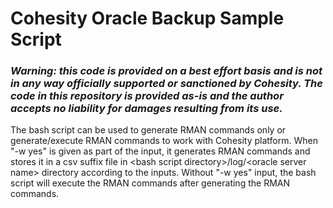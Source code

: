 # Cohesity Oracle Backup Sample Script
### ***Warning: this code is provided on a best effort basis and is not in any way officially supported or sanctioned by Cohesity. The code in this repository is provided as-is and the author accepts no liability for damages resulting from its use.***

The bash script can be used to generate RMAN commands only or generate/execute RMAN commands to work with Cohesity platform. When "\-w yes" is given as part of the input, it generates RMAN commands and stores it in a csv suffix file in \<bash script directory\>/log/\<oracle server name\> directory according to the inputs. Without "\-w yes" input, the bash script will execute the RMAN commands after generating the RMAN commands. 

